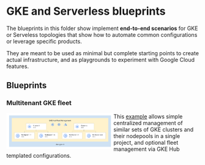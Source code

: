 # GKE and Serverless blueprints

The blueprints in this folder show implement **end-to-end scenarios** for GKE or Serveless topologies that show how to automate common configurations or leverage specific products.

They are meant to be used as minimal but complete starting points to create actual infrastructure, and as playgrounds to experiment with Google Cloud features.

## Blueprints

### Multitenant GKE fleet

<a href="./multitenant-fleet/" title="GKE multitenant fleet"><img src="./multitenant-fleet/diagram.png" align="left" width="280px"></a> This [example](./multitenant-fleet/) allows simple centralized management of similar sets of GKE clusters and their nodepools in a single project, and optional fleet management via GKE Hub templated configurations.
<br clear="left">
